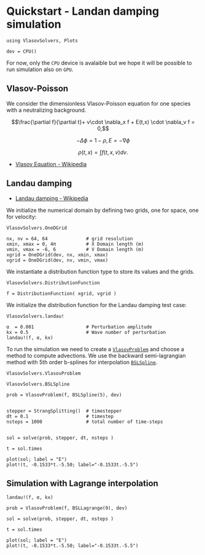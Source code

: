 # Quickstart - Landan damping simulation

```@example 1
using VlasovSolvers, Plots

dev = CPU()
```

For now, only the `CPU` device is avalaible but we hope it will be possible 
to run simulation also on `GPU`. 

## Vlasov-Poisson 

We consider the dimensionless Vlasov-Poisson equation for one species
with a neutralizing background.

```math
\frac{\partial f}{\partial t}+ v\cdot \nabla_x f + E(t,x) \cdot \nabla_v f = 0,
```

```math
- \Delta \phi = 1 - \rho, E = - \nabla \phi
```

```math
\rho(t,x)  =  \int f(t,x,v)dv.
```

- [Vlasov Equation - Wikipedia](https://en.wikipedia.org/wiki/Vlasov_equation)


## Landau damping

- [Landau damping - Wikipedia](https://en.wikipedia.org/wiki/Landau_damping)

We initialize the numerical domain by defining two grids, one for space, one for velocity:

```@docs
VlasovSolvers.OneDGrid
```

```@example 1
nx, nv = 64, 64              # grid resolution
xmin, xmax = 0, 4π           # X Domain length (m)
vmin, vmax = -6, 6           # V Domain length (m)
xgrid = OneDGrid(dev, nx, xmin, xmax)
vgrid = OneDGrid(dev, nv, vmin, vmax)
```

We instantiate a distribution function type to store its values and the grids.

```@docs
VlasovSolvers.DistributionFunction
```

```@example 1
f = DistributionFunction( xgrid, vgrid )
```

We initialize the distribution function for the Landau damping test case:

```@docs
VlasovSolvers.landau!
```

```@example 1
α  = 0.001                   # Perturbation amplitude
kx = 0.5                     # Wave number of perturbation
landau!(f, α, kx)
```

To run the simulation we need to create a [`VlasovProblem`](@ref) and choose a 
method to compute advections. We use the backward semi-lagrangian method with 
5th order b-splines for interpolation [`BSLSpline`](@ref).

```@docs
VlasovSolvers.VlasovProblem
```

```@docs
VlasovSolvers.BSLSpline
```

```@example 1
prob = VlasovProblem(f, BSLSpline(5), dev)
```

```@example 1

stepper = StrangSplitting()  # timestepper
dt = 0.1                     # timestep
nsteps = 1000                # total number of time-steps

```


```@example 1

sol = solve(prob, stepper, dt, nsteps )

t = sol.times

plot(sol; label = "E")
plot!(t, -0.1533*t.-5.50; label="-0.1533t.-5.5")
```

## Simulation with Lagrange interpolation

```@example 1
landau!(f, α, kx)

prob = VlasovProblem(f, BSLLagrange(9), dev)

sol = solve(prob, stepper, dt, nsteps )

t = sol.times

plot(sol; label = "E")
plot!(t, -0.1533*t.-5.50; label="-0.1533t.-5.5")
```
